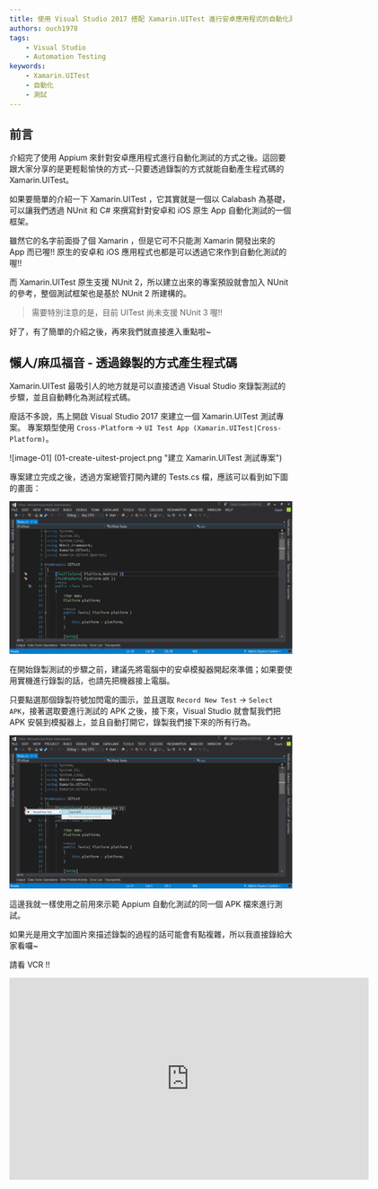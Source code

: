 ```yaml
---
title: 使用 Visual Studio 2017 搭配 Xamarin.UITest 進行安卓應用程式的自動化測試
authors: ouch1978
tags:
    - Visual Studio
    - Automation Testing
keywords:
    - Xamarin.UITest
    - 自動化
    - 測試
---
```


## 前言

介紹完了使用 Appium 來針對安卓應用程式進行自動化測試的方式之後。這回要跟大家分享的是更輕鬆愉快的方式--只要透過錄製的方式就能自動產生程式碼的 Xamarin.UITest。

如果要簡單的介紹一下 Xamarin.UITest ，它其實就是一個以 Calabash 為基礎，可以讓我們透過 NUnit 和 C# 來撰寫針對安卓和 iOS 原生 App 自動化測試的一個框架。

雖然它的名字前面掛了個 Xamarin ，但是它可不只能測 Xamarin 開發出來的 App 而已喔!! 原生的安卓和 iOS 應用程式也都是可以透過它來作到自動化測試的喔!!

而 Xamarin.UITest 原生支援 NUnit 2，所以建立出來的專案預設就會加入 NUnit 的參考，整個測試框架也是基於 NUnit 2 所建構的。

> 需要特別注意的是，目前 UITest 尚未支援 NUnit 3 喔!!

好了，有了簡單的介紹之後，再來我們就直接進入重點啦~

<!--truncate-->

## 懶人/麻瓜福音 - 透過錄製的方式產生程式碼

Xamarin.UITest 最吸引人的地方就是可以直接透過 Visual Studio 來錄製測試的步驟，並且自動轉化為測試程式碼。

廢話不多說，馬上開啟 Visual Studio 2017 來建立一個 Xamarin.UITest 測試專案。
專案類型使用 `Cross-Platform` -> `UI Test App (Xamarin.UITest|Cross-Platform)`。

![image-01] (01-create-uitest-project.png "建立 Xamarin.UITest 測試專案")

專案建立完成之後，透過方案總管打開內建的 Tests.cs 檔，應該可以看到如下圖的畫面：

![image-02](02-default-test-cs.png "預設的 Test.cs 內容")

在開始錄製測試的步驟之前，建議先將電腦中的安卓模擬器開起來準備；如果要使用實機進行錄製的話，也請先把機器接上電腦。

只要點選那個錄製符號加閃電的圖示，並且選取 `Record New Test` -> `Select APK`，接著選取要進行測試的 APK 之後，接下來，Visual Studio 就會幫我們把 APK 安裝到模擬器上，並且自動打開它，錄製我們接下來的所有行為。

![image-03](03-select-apk-file.png "選取 APK 檔")

這邊我就一樣使用之前用來示範 Appium 自動化測試的同一個 APK 檔來進行測試。

如果光是用文字加圖片來描述錄製的過程的話可能會有點複雜，所以我直接錄給大家看囉~

請看 VCR !!

<iframe src="https://www.youtube.com/embed/-F111OKB2bg?rel=0&showinfo=0?ecver=2" width="640" height="360" frameborder="0"/>

影片中有幾個重點，在這邊再透過文字來提醒大家：

- 錄製的過程中，如果有需要驗證物件是否出現或是值是否正確的時候，可以按下左邊的板手小圖示，選取 `Start Assertion Mode`，再點選要驗證的控制項，就能自動產生驗證相關的程式碼。

- 若要結束錄製，則需要按下左邊的板手小圖示，選取 `Stop Recording` 即可。

> 錄製完畢之後，千萬要記得要在 AppInitializer.cs 的 StartApp 方法中為 Android 手動加上 APK 檔的路徑，這樣才能順利執行測試喔!!

## 錄好了，然後呢?

大家可以看到，錄製出來的程式碼就是很標準的 C# 語法，只要有基本的 C# 功力，應該都有能力去編輯它的內容才對。

然而，畢竟不是我們自己手動刻出來的，透過錄製產生出來的程式碼，也可能會有部份不如我們的預期。

舉例來說，像是驗證的部份，自動產生的程式碼就不會幫我們加上 NUnit 的 Assert 方法來進行驗證。

另外，針對某些控制項的搜尋方式，有些會使用控制項 Id ，有些則是使用值來查找。

雖然這些並不會影響到自動化測試的結果，不過對於講究紀率的開發團隊來說，可能還是得手動進行一些調整，來讓這組程式碼可以符合團隊開發的規範。

所以，舉例來說，我們可以將錄製好的程式碼改成這樣：

```csharp title="Test.cs"
[Test]
public void NewTest()
{
app.Tap( x => x.Marked("The Hunger Games"));
app.Back();
app.Tap(x => x.Text("Harry Potter and the Order of the Phoenix"));
app.Back();
app.Tap(x => x.Text("To Kill a Mockingbird"));
app.Back();
app.Tap(x => x.Text("Pride and Prejudice"));

    var name = app.Query( x => x.Marked( "txtName" ) );

    Assert.IsTrue( name.Any());

    Assert.AreEqual( "Pride and Prejudice" ,  name.FirstOrDefault().Text  );

    var price = app.Query( x => x.Marked( "txtPrice" ) );

    Assert.IsTrue( price.Any() );

    Assert.AreEqual( "4.8" , price.FirstOrDefault().Text );

    app.Back();

}
```

這樣一來應該比原來產生的程式碼來得一致多了吧?

除了用錄製的方式產生程式碼之外，當然您也可以選擇使用完全手寫的方式來寫出自動化測試的所有流程喔!!

## 小密技 - 使用 REPL (Read-Eval-Print-Loop) 工具輔助開發測試程式

如果想要使用純手動的方式自己刻出測試程式的話，那麼，要怎麼準確的抓取到要測試的目標控制項應該就是最重要的一件事了。

Xamarin.UITest 裡面提供了一個名為 REPL 的工具，可以讓我們在命令提示字元模式下與 UI 進行互動。

使用方式很簡單，只要在測試方法中加上一行：

```csharp title="Test.cs"
    app.Repl();
```

當測試程式執行到這一行的時候，就會把 REPL 叫出來，同時將測試暫停在這一行。

![image-04](04-launch-repl.png "REPL 視窗")

REPL 裡面也提供了類似 IntelliSense 的功能，只要輸入 app. ，下面就會出現可供使用的方法。

![image-05](05-repl-intelli-sense.png "REPL 中也支援類似 IntelliSense 的功能")

例如說，我想輸入 app.Query ，我只需要先輸入 app.q , REPL 就會幫我們過濾能使用的方法，再來只要透過 Tab 鍵，就能幫我們完成指令的輸入。

![image-06](06-repl-command-hint.png "REPL 的指令提示功能")

所以我們就可以透過 REPL 來拆解 App 的結構，或是先行一步驗證指令的結果。

![image-07](07-repl-command-auto-complete.png "REPL 的自動完成功能")

也可以在 REPL 裡面直接輸入 tree 指令，列出整個 App UI 的樹狀結構。

![image-08](08-repl-tree-command.png "透過 REPL 的 Tree 指令列出 UI 結構")

有了 REPL 的協助，開發的過程應該就會輕鬆很多囉!!~

## 結語

雖然 Xamarin.UITest API 的使用邏輯和 Selenium/Appium 不太相同，但是基於有強大的錄製能力以及簡潔的語法以及支援雲端測試這三大優勢的加持下，也是很值得參考的行動裝置自動化測試解決方案喔!!

當然，不只是安卓的應用程式可以這樣測，iOS 上的應用程式也可以比照辦理喔!! (不過前提是得要先有一個 iOS 開發環境....)

因為我手邊還沒有的 iOS 開發環境的關係，iOS 的部份就等哪天我在門口踢到一個裝著 MacBook 的箱子之後再來跟各位分享了。

以上，希望哪天我也可以在門口踢到一個裝著 MacBook 的箱子。

最後的最後，Xamarin.UITest 的強大之處並不只是這樣而已，另一個強大的點就是可以透過 Xamarin Test Cloud 上的裝置來進行測試。

這個部份就待之後再另開文章來分享給大家囉!!~
